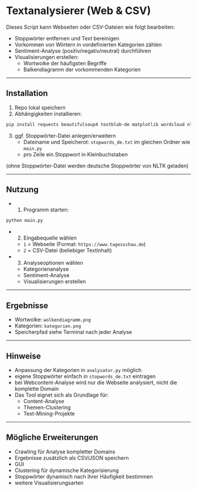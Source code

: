 # Textanalysierer (Web & CSV)

Dieses Script kann Webseiten oder CSV-Dateien wie folgt bearbeiten:
- Stoppwörter entfernen und Text bereinigen
- Vorkommen von Wörtern in vordefinierten Kategorien zählen
- Sentiment-Analyse (positiv/negativ/neutral) durchführen
- Visualisierungen erstellen:
  - Wortwolke der häufigsten Begriffe
  - Balkendiagramm der vorkommenden Kategorien

---

## Installation

1. Repo lokal speichern
2. Abhängigkeiten installieren:

```bash
pip install requests beautifulsoup4 textblob-de matplotlib wordcloud nltk
```

3. ggf. Stoppwörter-Datei anlegen/erweitern  
   - Dateiname und Speicherot: `stopwords_de.txt` im gleichen Ordner wie `main.py`
   - pro Zeile ein Stoppwort in Kleinbuchstaben

(ohne Stoppwörter-Datei werden deutsche Stoppwörter von NLTK geladen)

---

## Nutzung

- 1. Programm starten:

```bash
python main.py
```

- 2. Eingabequelle wählen  
   - `1` = Webseite (Format: `https://www.tagesschau.de`)  
   - `2` = CSV-Datei (beliebiger Textinhalt)
- 3. Analyseoptionen wählen
   - Kategorienanalyse
   - Sentiment-Analyse
   - Visualisierungen erstellen

---

## Ergebnisse

- Wortwolke: `wolkendiagramm.png`  
- Kategorien: `kategorien.png`    
- Speicherpfad siehe Terminal nach jeder Analyse

---

## Hinweise

- Anpassung der Kategorien in `analysator.py` möglich  
- eigene Stoppwörter einfach in `stopwords_de.txt` eintragen
- bei Webcontent-Analyse wird nur die Webseite analysiert, nicht die komplette Domain
- Das Tool eignet sich als Grundlage für:
  - Content-Analyse
  - Themen-Clustering
  - Text-Mining-Projekte

---

## Mögliche Erweiterungen

- Crawling für Analyse kompletter Domains 
- Ergebnisse zusätzlich als CSV/JSON speichern  
- GUI  
- Clustering für dynamische Kategorisierung 
- Stoppwörter dynamisch nach ihrer Häufigkeit bestimmen
- weitere Visualisierungsarten
